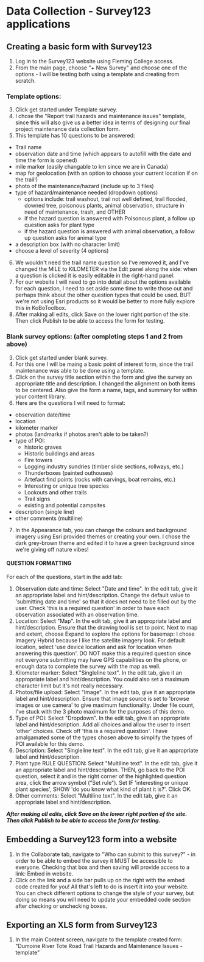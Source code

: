 # Data Collection - Survey123 applications

## Creating a basic form with Survey123
1. Log in to the Survey123 website using Fleming College access.
2. From the main page, choose "+ New Survey" and choose one of the options - I will be testing both using a template and creating from scratch.

### Template options:
3. Click get started under Template survey.
4. I chose the "Report trail hazards and maintenance issues" template, since this will also give us a better idea in terms of designing our final project maintenance data collection form.
5. This template has 10 questions to be answered:
- Trail name
- observation date and time (which appears to autofill with the date and time the form is opened)
- mile marker (easily changable to km since we are in Canada)
- map for geolocation (with an option to choose your current location if on the trail!)
- photo of the maintenance/hazard (include up to 3 files)
- type of hazard/maintenance needed (dropdown options)
    - options include: trail washout, trail not well defined, trail flooded, downed tree, poisonous plants, animal observation, structure in need of maintenance, trash, and OTHER
    - if the hazard question is answered with Poisonous plant, a follow up question asks for plant type
    - if the hazard question is answered with animal observation, a follow up question asks for animal type
- a description box (with no character limit)
- choose a level of severity (4 options)
6. We wouldn't need the trail name question so I've removed it, and I've changed the MILE to KILOMETER via the Edit panel along the side: when a question is clicked it is easily editable in the right-hand panel.
7. For our website I will need to go into detail about the options available for each question, I need to set aside some time to write those out and perhaps think about the other question types that could be used. BUT we're not using Esri products so it would be better to more fully explore this in KoBoToolbox.
8. After making all edits, click Save on the lower right portion of the site. Then click Publish to be able to access the form for testing.

### Blank survey options: (after completing steps 1 and 2 from above)
3. Click get started under blank survey.
4. For this one I will be maing a basic point of interest form, since the trail maintenance was able to be done using a template.
5. Click on the survey title section within the form and give the survey an appropriate title and description. I changed the alignment on both items to be centered. Also give the form a name, tags, and summary for within your content library.
6. Here are the questions I will need to format:
- observation date/time
- location
- kilometer marker
- photos (landmarks if photos aren't able to be taken?)
- type of POI:
    - historic graves
    - Historic buildings and areas
    - Fire towers
    - Logging industry sundries (timber slide sections, rollways, etc.)
    - Thunderboxes (painted outhouses)
    - Artefact find points (rocks with carvings, boat remains, etc.)
    - Interesting or unique tree species
    - Lookouts and other trails
    - Trail signs
    - existing and potential campsites
- description (single line)
- other comments (multiline)
7. In the Appearance tab, you can change the colours and background imagery using Esri provided themes or creating your own. I chose the dark grey-brown theme and edited it to have a green background since we're giving off nature vibes!

#### QUESTION FORMATTING
For each of the questions, start in the add tab:
1. Observation date and time: Select "Date and time". In the edit tab, give it an appropriate label and hint/description. Change the default value to 'submitting date and time' so that it does not need to be filled out by the user. Check 'this is a required question' in order to have each observation associated with an observation time.
2. Location: Select "Map". In the edit tab, give it an appropriate label and hint/description. Ensure that the drawing tool is set to point. Next to map and extent, choose Expand to explore the options for basemap: I chose Imagery Hybrid because I like the satellite imagery look. For default location, select 'use device location and ask for location when answering this question'. DO NOT make this a required question since not everyone submitting may have GPS capabilities on the phone, or enough data to complete the survey with the map as well.
3. Kilometer marker: Select "Singleline text". In the edit tab, give it an appropriate label and hint/description. You could also set a maximum character limit but it's not really necessary.
4. Photos/file upload: Select "Image". In the edit tab, give it an appropriate label and hint/description. Ensure that image source is set to 'browse images or use camera' to give maximum functionality. Under file count, I've stuck with the 3 photo maximum for the purposes of this demo.
5. Type of POI: Select "Dropdown". In the edit tab, give it an appropriate label and hint/description. Add all choices and allow the user to insert 'other' choices. Check off 'this is a required question'. I have amalgamated some of the types chosen above to simplify the types of POI available for this demo.
6. Description: Select "Singleline text". In the edit tab, give it an appropriate label and hint/description.
7. Plant type RULE QUESTION: Select "Multiline text". In the edit tab, give it an appropriate label and hint/description. THEN, go back to the POI question, select it and in the right corner of the highlighted question area, click the arrow symbol ("Set rule"). Set IF 'interesting or unique plant species', SHOW 'do you know what kind of plant it is?'. Click OK.
8. Other comments: Select "Multiline text". In the edit tab, give it an appropriate label and hint/description.

***After making all edits, click Save on the lower right portion of the site. Then click Publish to be able to access the form for testing.***

## Embedding a Survey123 form into a website
1. In the Collaborate tab, navigate to "Who can submit to this survey?" - in order to be able to embed the survey it MUST be accessible to everyone. Checking that box and then saving will provide access to a link: Embed in website.
2. Click on the link and a side bar pulls up on the right with the embed code created for you! All that's left to do is insert it into your website. You can check different options to change the style of your survey, but doing so means you will need to update your embedded code section after checking or unchecking boxes.

## Exporting an XLS form from Survey123
1. In the main Content screen, navigate to the template created form: "Dumoine River Tote Road Trail Hazards and Maintenance Issues - template"

